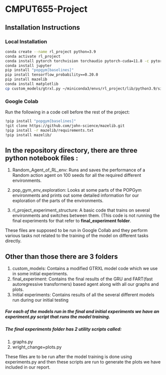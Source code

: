 # CMPUT655-Project

## Installation Instructions

### Local Installation

```bash
conda create --name rl_project python=3.9
conda activate rl_project
conda install pytorch torchvision torchaudio pytorch-cuda=11.8 -c pytorch -c nvidia
conda install jupyter
pip install "popgym[baselines]"
pip install tensorflow_probability==0.20.0
pip install mazelib
conda install matplotlib
cp custom_models/gtrxl.py ~/miniconda3/envs/rl_project/lib/python3.9/site-packages
```

### Google Colab

Run the following in a code cell before the rest of the project:

```bash
!pip install "popgym[baselines]"
!git clone https://github.com/john-science/mazelib.git
!pip install -r mazelib/requirements.txt
!pip install mazelib/
```
## In the repository directory, there are three python notebook files :

1. Random_Agent_of_RL_env: Runs and saves the performance of a Random action agent on 100 seeds for all the required different environments.
   
2. pop_gym_env_exploration: Looks at some parts of the POPGym environments and prints out some detailed information for our exploration of the parts of the environments.

3. rl_project_experiment_structure: A basic code that trains on several environments and switches between them. (This code is not running the final experiments for that refer to **final_experiment folder**.

These files are supposed to be run in Google Collab and they perform various tasks not related to the training of the model on different tasks directly. 

## Other than those there are 3 folders 
1. custom_models: Contains a modified GTRXL model code which we use in some initial experiments. 
2. final_experiment: Contains the final results of the GRU and FART(fast autoregressive transformers) based agent along with all our graphs and plots.
3. Initial experiments: Contains results of all the several different models run during our initial testing

##### For each of the models run in the final and initial experiments we have an experiment.py script that runs the model training.

##### The final experiments folder has 2 utility scripts called:
1. graphs.py
2. wright_change+plots.py

These files are to be run after the model training is done using experiments.py and then these scripts are run to  generate the plots we have included in our report.


